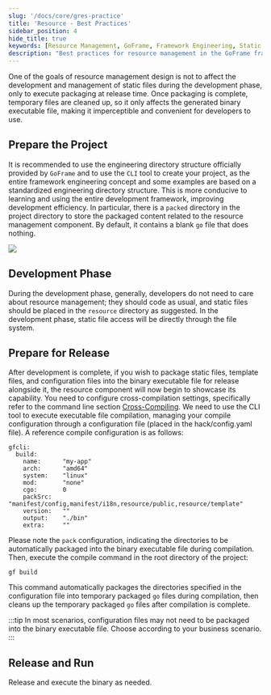 ```yaml
---
slug: '/docs/core/gres-practice'
title: 'Resource - Best Practices'
sidebar_position: 4
hide_title: true
keywords: [Resource Management, GoFrame, Framework Engineering, Static Files, Development Phase, CLI Tool, Cross Compilation, Binary File, Configuration Management, Development Efficiency]
description: "Best practices for resource management in the GoFrame framework. By using the engineering directory structure and CLI tools provided by GoFrame, developers can effectively manage static resources without affecting the development process. During the release phase, the resource components package static files into the binary executable file, achieving efficient resource release and management."
---
```


One of the goals of resource management design is not to affect the development and management of static files during the development phase, only to execute packaging at release time. Once packaging is complete, temporary files are cleaned up, so it only affects the generated binary executable file, making it imperceptible and convenient for developers to use.

## Prepare the Project

It is recommended to use the engineering directory structure officially provided by `GoFrame` and to use the `CLI` tool to create your project, as the entire framework engineering concept and some examples are based on a standardized engineering directory structure. This is more conducive to learning and using the entire development framework, improving development efficiency. In particular, there is a `packed` directory in the project directory to store the packaged content related to the resource management component. By default, it contains a blank `go` file that does nothing.

![](/markdown/f684a4fd1a310e760d058df443cf2108.png)

## Development Phase

During the development phase, generally, developers do not need to care about resource management; they should code as usual, and static files should be placed in the `resource` directory as suggested. In the development phase, static file access will be directly through the file system.

## Prepare for Release

After development is complete, if you wish to package static files, template files, and configuration files into the binary executable file for release alongside it, the resource component will now begin to showcase its capability. You need to configure cross-compilation settings, specifically refer to the command line section [Cross-Compiling](../../开发工具/交叉编译-build.md). We need to use the CLI tool to execute executable file compilation, managing your compile configuration through a configuration file (placed in the hack/config.yaml file). A reference compile configuration is as follows:

```
gfcli:
  build:
    name:      "my-app"
    arch:      "amd64"
    system:    "linux"
    mod:       "none"
    cgo:       0
    packSrc:   "manifest/config,manifest/i18n,resource/public,resource/template"
    version:   ""
    output:    "./bin"
    extra:     ""
```

Please note the `pack` configuration, indicating the directories to be automatically packaged into the binary executable file during compilation. Then, execute the compile command in the root directory of the project:

```
gf build
```

This command automatically packages the directories specified in the configuration file into temporary packaged `go` files during compilation, then cleans up the temporary packaged `go` files after compilation is complete.

:::tip
In most scenarios, configuration files may not need to be packaged into the binary executable file. Choose according to your business scenario.
:::

## Release and Run

Release and execute the binary as needed.